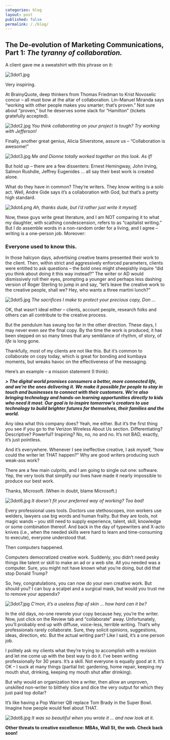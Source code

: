 ```yaml
---
categories: blog
layout: post
published: false
permalink: /./blog/
---
```

## The De-evolution of Marketing Communications, Part 1: _The tyranny of collaboration._


A client gave me a sweatshirt with this phrase on it: 

 ![3dot1.jpg]({{site.baseurl}}/media/3dot1.jpg)

Very inspiring.

At BrainyQuote, deep thinkers from Thomas Friedman to Krist Novoselic concur – all must bow at the altar of collaboration. Lin-Manuel Miranda says “working with other people makes you smarter; that’s proven.” Not sure about “proven,” but he deserves some slack for “Hamilton” (tickets gratefully accepted).

 ![3dot2.jpg]({{site.baseurl}}/media/3dot2.jpg)
_You think collaborating on your project is tough? Try working with Jefferson!_

Finally, another great genius, Alicia Silverstone, assure us – “Collaboration is awesome!” 

 ![3dot3.jpg]({{site.baseurl}}/media/3dot3.jpg)
_Me and Dionne totally worked together on this look. As if!_

But hold up – there are a few dissenters: Ernest Hemingway, John Irving, Salmon Rushdie, Jeffrey Eugenides … all say their best work is created alone.

What do they have in common? They’re writers. They know writing is a solo act. Well, Andre Gide says it’s a collaboration with God, but that’s a pretty high standard.

 ![3dot4.png]({{site.baseurl}}/media/3dot4.png)
_Ah, thanks dude, but I’d rather just write it myself._

Now, these guys write great literature, and I am NOT comparing it to what my daughter, with scathing condescension, refers to as “capitalist writing.” But I do assemble words in a non-random order for a living, and I agree – writing is a one-person job. Moreover:

### **Everyone used to know this.**

In those halcyon days, advertising creative teams presented their work to the client. Then, within strict and aggressively enforced parameters, clients were entitled to ask questions – the bold ones might sheepishly inquire “did you think about doing it this way instead?” The writer or AD would dismissively roll their eyes, prompting a younger and perhaps less dashing version of Roger Sterling to jump in and say, “let’s leave the creative work to the creative people, shall we? Hey, who wants a three martini lunch?”

 ![3dot5.jpg]({{site.baseurl}}/media/3dot5.jpg)
_The sacrifices I make to protect your precious copy, Don …_

OK, that wasn’t ideal either – clients, account people, research folks and others can all contribute to the creative process. 

But the pendulum has swung too far in the other direction. These days, I may never even _see_ the final copy. By the time the work is produced, it has been stepped on so many times that any semblance of rhythm, of story, of _life_ is long gone. 

Thankfully, most of my clients are not like this. But it’s common to collaborate on copy today, which is great for bonding and kumbaya moments, but wreaks havoc on the effectiveness of the messaging.

Here’s an example – a mission statement (I think): 

_**> The digital world promises consumers a better, more connected life, and we’re the ones delivering it. We make it possible for people to stay in touch and businesses to connect with their customers. We’re also bringing technology and hands-on learning opportunities directly to kids who need it most. Our goal is to inspire tomorrow’s creators to use technology to build brighter futures for themselves, their families and the world.**_

Any idea what this company does? Yeah, me either. But it’s the first thing you see if you go to the Verizon Wireless About Us section. Differentiating? Descriptive? Powerful? Inspiring? No, no, no and no. It’s not BAD, exactly, it’s just pointless.

And it’s everywhere. Whenever I see ineffective creative, I ask myself, “how could the writer let THAT happen?” Why are good writers producing such weak-ass work?

There are a few main culprits, and I am going to single out one: software. Yep, the very tools that simplify our lives have made it nearly impossible to produce our best work.

Thanks, Microsoft. (When in doubt, blame Microsoft.)

 ![3dot6.jpg]({{site.baseurl}}/media/3dot6.jpg)
_It doesn’t fit your preferred way of working? Too bad!_

Every professional uses tools. Doctors use stethoscopes, iron workers use welders, lawyers use big words and human frailty. But they are tools, not magic wands – you still need to supply experience, talent, skill, knowledge or some combination thereof. And back in the day of typewriters and X-acto knives (i.e., when the needed skills were hard to learn and time-consuming to execute), everyone understood that. 

Then computers happened. 

Computers democratized creative work. Suddenly, you didn’t need pesky things like talent or skill to make an ad or a web site. All you needed was a computer. Sure, you might not have known what you’re doing, but did that stop Donald Trump? 

So, hey, congratulations, you can now do your own creative work. But should you? I can buy a scalpel and a surgical mask, but would you trust me to remove your appendix? 

 ![3dot7.jpg]({{site.baseurl}}/media/3dot7.jpg)
_C’mon, it’s a useless flap of skin … how hard can it be?_

In the old days, no-one rewrote your copy because hey, you’re the writer. Now, just click on the Review tab and “collaborate” away. Unfortunately, you’ll probably end up with diffuse, voice-less, terrible writing. That’s why professionals rarely collaborate. Sure, they solicit opinions, suggestions, ideas, direction, etc. But the actual writing part? Like I said, it’s a one person job.

I politely ask my clients what they’re trying to accomplish with a revision and let me come up with the best way to do it. I’ve been writing professionally for 30 years. It’s a skill. Not everyone is equally good at it. It’s OK – I suck at many things (partial list: gardening, home repair, keeping my mouth shut, drinking, keeping my mouth shut after drinking).

But why would an organization hire a writer, then allow an unproven, unskilled non-writer to blithely slice and dice the very output for which they just paid top dollar? 

It’s like having a Pop Warner QB replace Tom Brady in the Super Bowl. Imagine how people would feel about THAT.

 ![3dot8.jpg]({{site.baseurl}}/media/3dot8.jpg)
_It was so beautiful when you wrote it … and now look at it._

**Other threats to creative excellence: MBAs, Wall St, the web. Check back soon!**
